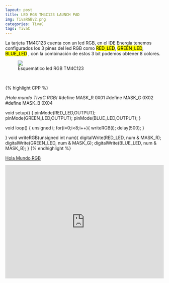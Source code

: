 ```yaml
---
layout: post
title: LED RGB TM4C123 LAUNCH PAD
img: TivaRGBv2.png
categories: TivaC
tags: TivaC
---
```



La tarjeta TM4C123 cuenta con un led RGB, en el IDE Energía tenemos configurados los 3 pines del led RGB
como <mark>RED_LED</mark>, <mark>GREEN_LED</mark>, <mark>BLUE_LED</mark> , con la combinación de estos 3 bit podemos obtener 8 colores.

<figure class="figure">
<img class="img-responsive img-rounded" src="{{site.baseurl}}/images/scheaticRGBTM4C123.png">
<figcaption class="figure-caption text-center">Esquemático led RGB TM4C123</figcaption>
</figure>
<br>

{% highlight CPP %}

/*Hola mundo TivaC RGB*/
#define MASK_R 0X01
#define MASK_G 0X02
#define MASK_B 0X04

void setup() {
 pinMode(RED_LED,OUTPUT);
 pinMode(GREEN_LED,OUTPUT);
 pinMode(BLUE_LED,OUTPUT);
}

void loop() {
  unsigned i;
  for(i=0;i<8;i++){
    writeRGB(i);
    delay(500);
  }

}
void writeRGB(unsigned int num){
  digitalWrite(RED_LED, num & MASK_R);
  digitalWrite(GREEN_LED, num & MASK_G);
  digitalWrite(BLUE_LED, num & MASK_B);
}
 {% endhighlight %}



<a href="https://github.com/unelectronica/notas-microcontroladores/tree/master/TM4C123GXL%20/HolaMundoRGB" target="_blank"><i class="fa fa-github" aria-hidden="true"></i> Hola Mundo RGB</a>
<iframe width="100%" height="360" src="https://www.youtube.com/embed/cweOei34z1E" frameborder="0" allowfullscreen></iframe>
